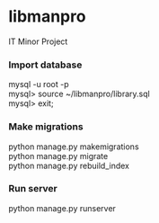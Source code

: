 # libmanpro
IT Minor Project

### Import database
mysql -u root -p <br>
mysql> source ~/libmanpro/library.sql <br>
mysql> exit; <br>

### Make migrations
python manage.py makemigrations <br>
python manage.py migrate <br>
python manage.py rebuild_index <br>

### Run server
python manage.py runserver
